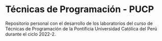 # Técnicas de Programación - PUCP
Repositorio personal con el desarrollo de los laboratorios del curso de Técnicas de Programación de la Pontificia Universidad Católica del Perú durante el ciclo 2022-2.
